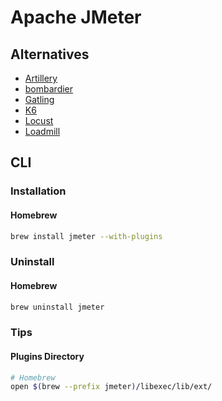 # Apache JMeter

<!--
https://github.com/SantimosoTFM/tfm-loadtesting/tree/master/jmeter

https://www.blazemeter.com/jmeter-load-testing/

https://www.linkedin.com/learning/jmeter-performance-and-load-testing/testing-with-jmeter
https://www.linkedin.com/learning/advanced-jmeter/getting-more-out-of-jmeter
-->

## Alternatives

- [Artillery](/artillery.md)
- [bombardier](/bombardier.md)
- [Gatling](/gatling.md)
- [K6](/k6.md)
- [Locust](/locust.md)
- [Loadmill]()

## CLI

### Installation

#### Homebrew

```sh
brew install jmeter --with-plugins
```

### Uninstall

#### Homebrew

```sh
brew uninstall jmeter
```

### Tips

#### Plugins Directory

```sh
# Homebrew
open $(brew --prefix jmeter)/libexec/lib/ext/
```
